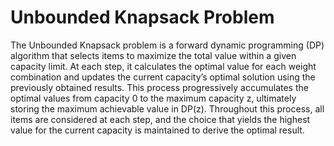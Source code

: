 # Unbounded Knapsack Problem

The Unbounded Knapsack problem is a forward dynamic programming (DP) algorithm that selects items to maximize the total value within a given capacity limit. At each step, it calculates the optimal value for each weight combination and updates the current capacity’s optimal solution using the previously obtained results. This process progressively accumulates the optimal values from capacity 0 to the maximum capacity z, ultimately storing the maximum achievable value in DP(z). Throughout this process, all items are considered at each step, and the choice that yields the highest value for the current capacity is maintained to derive the optimal result.

